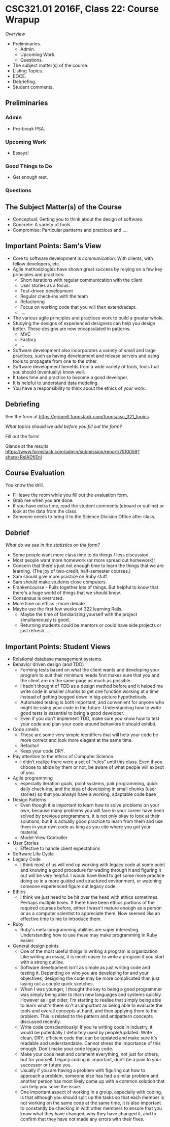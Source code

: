 CSC321.01 2016F, Class 22: Course Wrapup
========================================

_Overview_

* Preliminaries.
    * Admin.
    * Upcoming Work.
    * Questions.
* The subject matter(s) of the course.
* Listing Topics.
* EOCE.
* Debriefing.
* Student comments.

Preliminaries
-------------

### Admin

* Pre-break PSA.

### Upcoming Work

* Essays!

### Good Things to Do

* Get enough rest.

### Questions

The Subject Matter(s) of the Course
-----------------------------------

* Conceptual: Getting you to think about the design of software.
* Concrete: A variety of tools.
* Compromise: Particular partterns and practices and ....

Important Points: Sam's View
----------------------------

* Core to software development is *communication*: With clients, with fellow
  developers, etc.
* Agile methodologies have shown great success by relying on a few key
  principles and practices:
    * Short iterations with regular communication with the client
    * User stories as a focus.
    * Test-driven development
    * Regular check-ins with the team
    * Refactoring
    * Focus on working code that you will then extend/adapt.
    * ....
* The various agile principles and practices work to build a greater whole.
* Studying the designs of experienced designers can help you design better.
  These designs are now encapsulated in patterns.
    * MVC
    * Factory
    * ...
* Software development also incorporates a variety of small and large
  practices, such as having development and release servers and using
  tools to propagate from one to the other.
* Software development benefits from a wide variety of tools, tools that
  you should (eventually) know well.
* It takes time and practice to become a good developer.
* It is helpful to understand data modeling.
* You have a responsibility to think about the ethics of your work.

Debriefing
----------

See the form at <https://grinnell.formstack.com/forms/csc_321_topics>.

*What topics should we add before you fill out the form?*

Fill out the form!

Glance at the results
<https://www.formstack.com/admin/submission/report/7510059?share=RelADfjEnI>

Course Evaluation
-----------------

You know the drill.  

* I'll leave the room while you fill out the evaluation form.  
* Grab me when you are done.
* If you have extra time, read the student comments (eboard or outline)
  or look at the data from the class.
* Someone needs to bring it to the Science Division Office after class.

Debrief
-------

*What do we see in the statistics on the form?*

* Some people want more class time to do things / less discussion
* Most people want more homework (or more spread out homework)!
* Concern that there's just not enough time to learn the things that
  we are learning.  (The joy of two-credit, half-semester courses.)
* Sam should give more practice on Ruby stuff.
* Sam should make students close computers.
* Frankencourse - Pulls together lots of things.  But helpful to know
  that there's a huge world of things that we should know.
* Consensus is overrated.
* More time on ethics ; more debate
* Maybe use the first few weeks of 322 learning Rails.
    * Maybe the time of familiarizing yourself with the project
      simultaneously is good.
    * Returning students could be mentors or could have side projects or
      just refresh ....

Important Points: Student Views
-------------------------------

* Relational database management systems.
* Behavior driven design (and TDD) 
    * Forming tests based on what the client wants and developing your 
      program to suit their minimum needs first makes sure that you and 
      the client are on the same page as much as possible.
    * I hadn't thought of TDD as a design method before and it helped 
      me write code in smaller chunks to get one function working at a 
      time instead of getting bogged down in big-picture hypotheticals. 
    * Automated testing is both important, and convenient for anyone who 
      might be using your code in the future. Understanding how to write 
      good tests is essential to being a good developer. 
    * Even if you don't implement TDD, make sure you know how to test 
      your code and plan your code around behaviors it should exhibit.
* Code smells
    * These are some very simple identifiers that will help your code be 
      more correct and look more elegant at the same time.
    * Refactor!
    * Keep your code DRY.
* Pay attention to the ethics of Computer Science. 
    * I didn’t realize there were a set of “rules” until this class. 
      Even if you choose to abide by them or not, be aware of what people 
      will expect of you.
* Agile programming
    * especially iteration goals, point systems, pair programming, 
      quick daily check-ins, and the idea of developing in small chunks
      (user stories) so that you always have a working, adaptable
      code base
* Design Patterns
    * Even though it is important to learn how to solve problems on your 
      own, because many problems you will face in your career have been
      solved by previous programmers, it is not only okay to look at
      their solutions, but it is actually good practice to learn from
      them and use them in your own code as long as you cite where you
      got your material.
    * Model-View Controller
* User Stories
    * Effective to handle client expectations
* Software Life Cycle
* Legacy Code
    * I think most of us will end up working with legacy code at some 
      point and knowing a good procedure for wading through it and
      figuring it out will be very helpful. I would have liked to get some
      more practice doing so in a more guided and structured environment,
      or watching someone experienced figure out legacy code.
* Ethics
    * I think we just need to be hit over the head with ethics sometimes. 
      Perhaps multiple times. If there have been ethics portions of the
      required courses before, either I wasn't mature enough as a person
      or as a computer scientist to appreciate them. Now seemed like an
      effective time to me to introduce them.
* Ruby
    * Ruby's meta-programming abilities are super interesting. 
      Understanding how to use these may make programming in Ruby easier. 
* General design points
    * One of the most useful things in writing a program is organization. 
      Like writing an essay, it is much easier to write a program if 
      you start with a strong outline.
    * Software development isn't as simple as just writing code and
      testing it.  Depending on who you are developing for and your
      objectives, designing the code may be more complicated than just
      laying out a couple quick sketches.
    * When I was younger, I thought the key to being a good programmer 
      was simply being able to learn new languages and systems quickly.
      However as I get older, I'm starting to realise that simply being
      able to learn what's there isn't as important as being able to
      evaluate the tools and overall concepts at hand, and then applying
      them to the problem. This is related to the pattern and antipattern
      concepts discussed recently.
    * Write code conscientiously! If you're writing code in industry,
      it would be potentially / definitely used by people/updated. Write
      clean, DRY, efficient code that can be updated and make sure it's
      readable and understandable. Cannot stress the importance of this
      enough. Don't make your code legacy code.
    * Make your code neat and comment everything, not just for others,
      but for yourself. Legacy coding is important, don’t be a pain to 
      your successor or future you.
    * Usually if you are having a problem with figuring out how to approach 
      a problem, someone else has had a similar problem and another
      person has most likely come up with a common solution that can
      help you solve the issue.
    * One important aspect of working in a group, especially with coding,
      is that although you should split up the tasks so that each member is
      not working on the same code at the same time, it is also important
      to constantly be checking in with other members to ensure that you
      know what they have changed, why they have changed it, and to confirm
      that they have not made any errors with their fixes.

